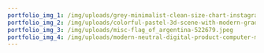 ```yaml
---
portfolio_img_1: /img/uploads/grey-minimalist-clean-size-chart-instagram-post.png
portfolio_img_2: /img/uploads/colorful-pastel-3d-scene-with-modern-gradient-e-commerce-marketing-instagram-post-2-.png
portfolio_img_3: /img/uploads/misc-flag_of_argentina-522679.jpeg
portfolio_img_4: /img/uploads/modern-neutral-digital-product-computer-mockup-promotional-instagram-post-1-.png
---
```

